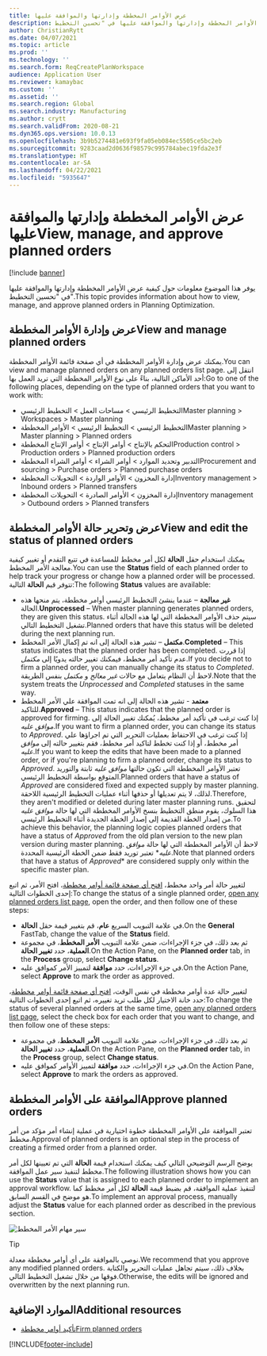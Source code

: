 ```yaml
---
title: عرض الأوامر المخططة وإدارتها والموافقة عليها
description: يوفر هذا الموضوع معلومات حول كيفية عرض الأوامر المخططة وإدارتها والموافقة عليها في "تحسين التخطيط".
author: ChristianRytt
ms.date: 04/07/2021
ms.topic: article
ms.prod: ''
ms.technology: ''
ms.search.form: ReqCreatePlanWorkspace
audience: Application User
ms.reviewer: kamaybac
ms.custom: ''
ms.assetid: ''
ms.search.region: Global
ms.search.industry: Manufacturing
ms.author: crytt
ms.search.validFrom: 2020-08-21
ms.dyn365.ops.version: 10.0.13
ms.openlocfilehash: 3b9b5274481e693f9fa05eb084ec5505ce5bc2eb
ms.sourcegitcommit: 9283caad2d0636f98579c995784abec19fda2e3f
ms.translationtype: HT
ms.contentlocale: ar-SA
ms.lasthandoff: 04/22/2021
ms.locfileid: "5935647"
---
```

# <a name="view-manage-and-approve-planned-orders"></a><span data-ttu-id="4b7ef-103">عرض الأوامر المخططة وإدارتها والموافقة عليها</span><span class="sxs-lookup"><span data-stu-id="4b7ef-103">View, manage, and approve planned orders</span></span>

[!include [banner](../../includes/banner.md)]

<span data-ttu-id="4b7ef-104">يوفر هذا الموضوع معلومات حول كيفية عرض الأوامر المخططة وإدارتها والموافقة عليها في "تحسين التخطيط".</span><span class="sxs-lookup"><span data-stu-id="4b7ef-104">This topic provides information about how to view, manage, and approve planned orders in Planning Optimization.</span></span>

## <a name="view-and-manage-planned-orders"></a><a name="view-planned-orders"></a><span data-ttu-id="4b7ef-105">عرض وإدارة الأوامر المخططة</span><span class="sxs-lookup"><span data-stu-id="4b7ef-105">View and manage planned orders</span></span>

<span data-ttu-id="4b7ef-106">يمكنك عرض وإدارة الأوامر المخططة في أي صفحة قائمة الأوامر المخططة.</span><span class="sxs-lookup"><span data-stu-id="4b7ef-106">You can view and manage planned orders on any planned orders list page.</span></span> <span data-ttu-id="4b7ef-107">انتقل إلى أحد الأماكن التالية، بناءً على نوع الأوامر المخططة التي تريد العمل بها:</span><span class="sxs-lookup"><span data-stu-id="4b7ef-107">Go to one of the following places, depending on the type of planned orders that you want to work with:</span></span>

- <span data-ttu-id="4b7ef-108">التخطيط الرئيسي \> مساحات العمل \> التخطيط الرئيسي</span><span class="sxs-lookup"><span data-stu-id="4b7ef-108">Master planning \> Workspaces \> Master planning</span></span>
- <span data-ttu-id="4b7ef-109">التخطيط الرئيسي \> التخطيط الرئيسي \> الأوامر المخططة</span><span class="sxs-lookup"><span data-stu-id="4b7ef-109">Master planning \> Master planning \> Planned orders</span></span>
- <span data-ttu-id="4b7ef-110">التحكم بالإنتاج‬ \> أوامر الإنتاج \> أوامر الإنتاج المخططة</span><span class="sxs-lookup"><span data-stu-id="4b7ef-110">Production control \> Production orders \> Planned production orders</span></span>
- <span data-ttu-id="4b7ef-111">التدبير وتحديد الموارد \> أوامر الشراء \> أوامر الشراء المخططة</span><span class="sxs-lookup"><span data-stu-id="4b7ef-111">Procurement and sourcing \> Purchase orders \> Planned purchase orders</span></span>
- <span data-ttu-id="4b7ef-112">إدارة المخزون \> الأوامر الواردة \> التحويلات المخططة</span><span class="sxs-lookup"><span data-stu-id="4b7ef-112">Inventory management \> Inbound orders \> Planned transfers</span></span>
- <span data-ttu-id="4b7ef-113">إدارة المخزون \> الأوامر الصادرة \> التحويلات المخططة</span><span class="sxs-lookup"><span data-stu-id="4b7ef-113">Inventory management \> Outbound orders \> Planned transfers</span></span>

## <a name="view-and-edit-the-status-of-planned-orders"></a><span data-ttu-id="4b7ef-114">عرض وتحرير حالة الأوامر المخططة</span><span class="sxs-lookup"><span data-stu-id="4b7ef-114">View and edit the status of planned orders</span></span>

<span data-ttu-id="4b7ef-115">يمكنك استخدام حقل **الحالة** لكل أمر مخطط للمساعدة في تتبع التقدم أو تغيير كيفية معالجة الأمر المخطط.</span><span class="sxs-lookup"><span data-stu-id="4b7ef-115">You can use the **Status** field of each planned order to help track your progress or change how a planned order will be processed.</span></span> <span data-ttu-id="4b7ef-116">تتوفر قيم **الحالة** التالية:</span><span class="sxs-lookup"><span data-stu-id="4b7ef-116">The following **Status** values are available:</span></span>

- <span data-ttu-id="4b7ef-117">**غير معالجة** – عندما ينشئ التخطيط الرئيسي أوامر مخططة، يتم منحها هذه الحالة.</span><span class="sxs-lookup"><span data-stu-id="4b7ef-117">**Unprocessed** – When master planning generates planned orders, they are given this status.</span></span> <span data-ttu-id="4b7ef-118">سيتم حذف الأوامر المخططة التي لها هذه الحالة أثناء تشغيل التخطيط التالي.</span><span class="sxs-lookup"><span data-stu-id="4b7ef-118">Planned orders that have this status will be deleted during the next planning run.</span></span>
- <span data-ttu-id="4b7ef-119">**مكتمل** – تشير هذه الحالة إلى انه تم إكمال الأمر المخطط.</span><span class="sxs-lookup"><span data-stu-id="4b7ef-119">**Completed** – This status indicates that the planned order has been completed.</span></span> <span data-ttu-id="4b7ef-120">إذا قررت عدم تأكيد أمر مخطط، فيمكنك تغيير حالته يدويًا إلى *مكتمل*.</span><span class="sxs-lookup"><span data-stu-id="4b7ef-120">If you decide not to firm a planned order, you can manually change its status to *Completed*.</span></span> <span data-ttu-id="4b7ef-121">لاحظ أن النظام يتعامل مع حالات *غير معالج* و *مكتمل* بنفس الطريقة.</span><span class="sxs-lookup"><span data-stu-id="4b7ef-121">Note that the system treats the *Unprocessed* and *Completed* statuses in the same way.</span></span>
- <span data-ttu-id="4b7ef-122">**معتمد** - تشير هذه الحالة إلى انه تمت الموافقة علي الأمر المخطط للتاكيد.</span><span class="sxs-lookup"><span data-stu-id="4b7ef-122">**Approved** – This status indicates that the planned order is approved for firming.</span></span> <span data-ttu-id="4b7ef-123">إذا كنت ترغب في تأكيد أمر مخطط، يُمكنك تغيير الحالة إلى *موافق عليه*.</span><span class="sxs-lookup"><span data-stu-id="4b7ef-123">If you want to firm a planned order, you can change its status to *Approved*.</span></span> <span data-ttu-id="4b7ef-124">إذا كنت ترغب في الاحتفاظ بعمليات التحرير التي تم اجراؤها علي أمر مخطط، أو إذا كنت تخطط لتاكيد أمر مخطط، فقم بتغيير حالته إلى *موافق عليه*.</span><span class="sxs-lookup"><span data-stu-id="4b7ef-124">If you want to keep the edits that have been made to a planned order, or if you're planning to firm a planned order, change its status to *Approved*.</span></span> <span data-ttu-id="4b7ef-125">تعتبر الأوامر المخططة التي تكون حالتها *موافق عليه* ثابتة والتوريد المتوقع بواسطة التخطيط الرئيسي.</span><span class="sxs-lookup"><span data-stu-id="4b7ef-125">Planned orders that have a status of *Approved* are considered fixed and expected supply by master planning.</span></span> <span data-ttu-id="4b7ef-126">لذلك، لا يتم تعديلها أو حذفها أثناء عمليات التخطيط الرئيسية اللاحقة.</span><span class="sxs-lookup"><span data-stu-id="4b7ef-126">Therefore, they aren't modified or deleted during later master planning runs.</span></span> <span data-ttu-id="4b7ef-127">لتحقيق هذا السلوك، يقوم منطق التخطيط بنسخ الأوامر المخططة التي لها حالة *موافق عليه* من إصدار الخطة القديمة إلى إصدار الخطة الجديدة أثناء التخطيط الرئيسي.</span><span class="sxs-lookup"><span data-stu-id="4b7ef-127">To achieve this behavior, the planning logic copies planned orders that have a status of *Approved* from the old plan version to the new plan version during master planning.</span></span> <span data-ttu-id="4b7ef-128">لاحظ أن الأوامر المخططة التي لها حالة *موافق عليه*\* تعتبر توريد فقط ضمن الخطة الرئيسية المحددة.</span><span class="sxs-lookup"><span data-stu-id="4b7ef-128">Note that planned orders that have a status of *Approved*\* are considered supply only within the specific master plan.</span></span>

<span data-ttu-id="4b7ef-129">لتغيير حالة أمر واحد مخطط، [افتح أي صفحة قائمة أوامر مخططة](#view-planned-orders)، افتح الأمر، ثم اتبع إحدى الخطوات التالية:</span><span class="sxs-lookup"><span data-stu-id="4b7ef-129">To change the status of a single planned order, [open any planned orders list page](#view-planned-orders), open the order, and then follow one of these steps:</span></span>

- <span data-ttu-id="4b7ef-130">في علامة التبويب السريع **عام**، قم بتغيير قيمة حقل **الحالة**.</span><span class="sxs-lookup"><span data-stu-id="4b7ef-130">On the **General** FastTab, change the value of the **Status** field.</span></span>
- <span data-ttu-id="4b7ef-131">ثم بعد ذلك، في جزء الإجراءات، ضمن علامة التبويب **الأمر المخطط**، في مجموعة **العملية**، حدد **تغيير الحالة**.</span><span class="sxs-lookup"><span data-stu-id="4b7ef-131">On the Action Pane, on the **Planned order** tab, in the **Process** group, select **Change status**.</span></span>
- <span data-ttu-id="4b7ef-132">في جزء الإجراءات، حدد **موافقة‬** لتمييز الأمر كموافق عليه.</span><span class="sxs-lookup"><span data-stu-id="4b7ef-132">On the Action Pane, select **Approve** to mark the order as approved.</span></span>

<span data-ttu-id="4b7ef-133">لتغيير حالة عدة أوامر مخططة في نفس الوقت، [افتح أي صفحة قائمة أوامر مخططة](#view-planned-orders)، حدد خانة الاختيار لكل طلب تريد تغييره، ثم اتبع إحدى الخطوات التالية:</span><span class="sxs-lookup"><span data-stu-id="4b7ef-133">To change the status of several planned orders at the same time, [open any planned orders list page](#view-planned-orders), select the check box for each order that you want to change, and then follow one of these steps:</span></span>

- <span data-ttu-id="4b7ef-134">ثم بعد ذلك، في جزء الإجراءات، ضمن علامة التبويب **الأمر المخطط**، في مجموعة **العملية**، حدد **تغيير الحالة**.</span><span class="sxs-lookup"><span data-stu-id="4b7ef-134">On the Action Pane, on the **Planned order** tab, in the **Process** group, select **Change status**.</span></span>
- <span data-ttu-id="4b7ef-135">في جزء الإجراءات، حدد **موافقة‬** لتمييز الأوامر كموافق عليه.</span><span class="sxs-lookup"><span data-stu-id="4b7ef-135">On the Action Pane, select **Approve** to mark the orders as approved.</span></span>

## <a name="approve-planned-orders"></a><span data-ttu-id="4b7ef-136">الموافقة على الأوامر المخططة</span><span class="sxs-lookup"><span data-stu-id="4b7ef-136">Approve planned orders</span></span>

<span data-ttu-id="4b7ef-137">تعتبر الموافقة على الأوامر المخططة خطوة اختيارية في عملية إنشاء أمر مؤكد من أمر مخطط.</span><span class="sxs-lookup"><span data-stu-id="4b7ef-137">Approval of planned orders is an optional step in the process of creating a firmed order from a planned order.</span></span>

<span data-ttu-id="4b7ef-138">يوضح الرسم التوضيحي التالي كيف يمكنك استخدام قيمة **الحالة** التي تم تعيينها لكل أمر مخطط لتنفيذ سير عمل الموافقة.</span><span class="sxs-lookup"><span data-stu-id="4b7ef-138">The following illustration shows how you can use the **Status** value that is assigned to each planned order to implement an approval workflow.</span></span> <span data-ttu-id="4b7ef-139">لتنفيذ عملية الموافقة، قم بضبط قيمة **الحالة** لكل أمر مخطط كما هو موضح في القسم السابق.</span><span class="sxs-lookup"><span data-stu-id="4b7ef-139">To implement an approval process, manually adjust the **Status** value for each planned order as described in the previous section.</span></span>

![سير مهام الأمر المخطط](media/approved-planned-orders-1.png)

> [!TIP]
> <span data-ttu-id="4b7ef-141">نوصي بالموافقة على أي أوامر مخططة معدلة.</span><span class="sxs-lookup"><span data-stu-id="4b7ef-141">We recommend that you approve any modified planned orders.</span></span> <span data-ttu-id="4b7ef-142">بخلاف ذلك، سيتم تجاهل عمليات التحرير والكتابة فوقها من خلال تشغيل التخطيط التالي.</span><span class="sxs-lookup"><span data-stu-id="4b7ef-142">Otherwise, the edits will be ignored and overwritten by the next planning run.</span></span>

## <a name="additional-resources"></a><span data-ttu-id="4b7ef-143">الموارد الإضافية</span><span class="sxs-lookup"><span data-stu-id="4b7ef-143">Additional resources</span></span>

- [<span data-ttu-id="4b7ef-144">تأكيد أوامر مخططة</span><span class="sxs-lookup"><span data-stu-id="4b7ef-144">Firm planned orders</span></span>](planned-order-firming.md)

[!INCLUDE[footer-include](../../../includes/footer-banner.md)]
